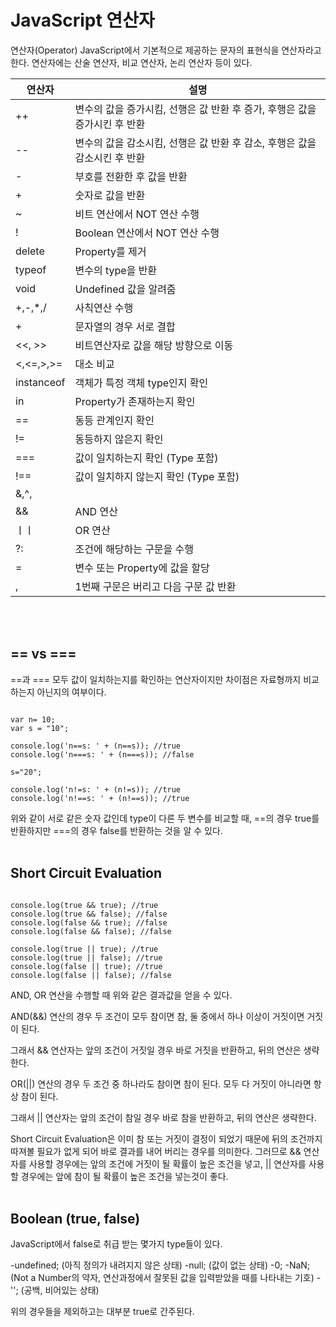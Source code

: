 # JavaScript 연산자

연산자(Operator)
JavaScript에서 기본적으로 제공하는 문자의 표현식을 연산자라고 한다.
연산자에는 산술 연산자, 비교 연산자, 논리 연산자 등이 있다.
 

|연산자|설명|
|--|--|
|++|	변수의 값을 증가시킴, 선행은 값 반환 후 증가, 후행은 값을 증가시킨 후 반환|
|--|변수의 값을 감소시킴, 선행은 값 반환 후 감소, 후행은 값을 감소시킨 후 반환|
|-|부호를 전환한 후 값을 반환|
|+|	숫자로 값을 반환|
|~	|비트 연산에서 NOT 연산 수행|
|!|	Boolean 연산에서 NOT 연산 수행|
|delete|Property를 제거|
|typeof|변수의 type을 반환|
|void|Undefined 값을 알려줌|
|+,-,*,/|사칙연산 수행|
|+|문자열의 경우 서로 결합|
|<<, >>|비트연산자로 값을 해당 방향으로 이동|
|<,<=,>,>=|	대소 비교|
|instanceof|객체가 특정 객체 type인지 확인|
|in|Property가 존재하는지 확인|
|==|동등 관계인지 확인|
|!=	|동등하지 않은지 확인|
|===|	값이 일치하는지 확인 (Type 포함)|
|!==|	값이 일치하지 않는지 확인 (Type 포함)|
|&,^,||	비트 연산자로 AND, XOR, OR 연산|
|&&|	AND 연산|
|ㅣㅣ	|OR 연산|
|?:|	조건에 해당하는 구문을 수행|
|=|	변수 또는 Property에 값을 할당|
|,|	1번째 구문은 버리고 다음 구문 값 반환|
 <br>
<br>

 

## == vs ===

==과 === 모두 값이 일치하는지를 확인하는 연산자이지만 차이점은 자료형까지 비교하는지 아닌지의 여부이다.

<pre><code>
var n= 10;
var s = "10";

console.log('n==s: ' + (n==s)); //true
console.log('n===s: ' + (n===s)); //false

s="20";

console.log('n!=s: ' + (n!=s)); //true
console.log('n!==s: ' + (n!==s)); //true
</code></pre>

위와 같이 서로 같은 숫자 값인데 type이 다른 두 변수를 비교할 때, ==의 경우 true를 반환하지만 ===의 경우 false를 반환하는 것을 알 수 있다.
<br>
<br>
 

## Short Circuit Evaluation
 
<pre><code>
console.log(true && true); //true
console.log(true && false); //false
console.log(false && true); //false
console.log(false && false); //false

console.log(true || true); //true
console.log(true || false); //true
console.log(false || true); //true
console.log(false || false); //false
</pre></code>

AND, OR 연산을 수행할 때 위와 같은 결과값을 얻을 수 있다.

 

AND(&&) 연산의 경우 두 조건이 모두 참이면 참, 둘 중에서 하나 이상이 거짓이면 거짓이 된다.

그래서 && 연산자는 앞의 조건이 거짓일 경우 바로 거짓을 반환하고, 뒤의 연산은 생략한다.

 

OR(||) 연산의 경우 두 조건 중 하나라도 참이면 참이 된다. 모두 다 거짓이 아니라면 항상 참이 된다.

그래서 || 연산자는 앞의 조건이 참일 경우 바로 참을 반환하고, 뒤의 연산은 생략한다.

Short Circuit Evaluation은 이미 참 또는 거짓이 결정이 되었기 때문에 뒤의 조건까지 따져볼 필요가 없게 되어 바로 결과를 내어 버리는 경우를 의미한다. 그러므로 && 연산자를 사용할 경우에는 앞의 조건에 거짓이 될 확률이 높은 조건을 넣고, || 연산자를 사용할 경우에는 앞에 참이 될 확률이 높은 조건을 넣는것이 좋다.
<br>
<br>
 

## Boolean (true, false)

JavaScript에서 false로 취급 받는 몇가지 type들이 있다.

-undefined; (아직 정의가 내려지지 않은 상태)
-null; (값이 없는 상태)
-0;
-NaN; (Not a Number의 약자, 연산과정에서 잘못된 값을 입력받았을 때를 나타내는 기호)
-''; (공백, 비어있는 상태)

위의 경우들을 제외하고는 대부분 true로 간주된다.
